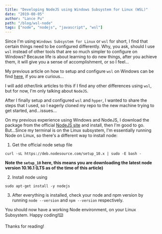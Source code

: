 ```yaml
---
title: "Developing NodeJS using Windows Subsystem for Linux (WSL)"
date: "2019-08-05"
author: "Lance Pu"
path: "/blog/wsl-node"
tags: ["node", "nodejs", "javascript", "wsl"]
---
```


Since I'm using `Windows Subsystem for Linux` or `wsl` for short, I find that certain things need to be configured differently. 
Why, you ask, should I use `wsl` instead of other tools that are so much simpler to configure on Windows? Because life is about learning to do new things, after you achieve them, it will give you a sense of accomplishment, or so I feel...

My previous article on how to setup and configure `wsl` on Windows can be find [here](/blog/setup-terminal), if you are curious...

I will add other/link articles to this if I find any other differences using `wsl`, but for now, I'm only talking about `NodeJS`.

After I finally setup and configured `wsl` and `hyper`, I wanted to share the steps that I used, so I eagerly cloned my repo to the new machine trying to get started, and...issues...

On my previous experience using Windows and NodeJS, I download the package from the official [NodeJS site](https://nodejs.org/en/) and install, then I'm good to go. But...Since my terminal is on the Linux subsystem, I'm essentially running Node on Linux, so there's a different way to install node:

1. Get the official node setup file
```
curl -sL https://deb.nodesource.com/setup_10.x | sudo -E bash -
```
**Note the `setup_10` here, this means you are downloading the latest node version 10.16.1 (LTS as of the time of this article)**

2. Install node using 
```
sudo apt-get install -y nodejs
```
3. After everything is installed, check your node and npm version by running `node --version` and `npm --version` respectively.

You should now have a working Node environment, on your Linux Subsystem. Happy coding!⌨️

Thanks for reading!